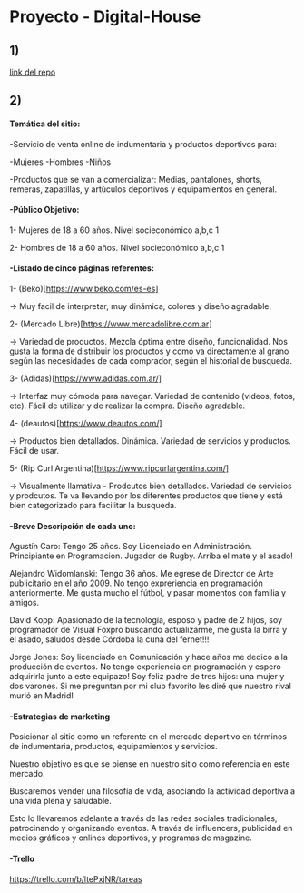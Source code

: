 # Proyecto - Digital-House

## 1) 

[link del repo](https://github.com/aguspcaro/Proyecto---Digital-House.git)


## 2)

#### Temática del sitio:


-Servicio de venta online de indumentaria y productos deportivos para: 

-Mujeres
-Hombres
-Niños

-Productos que se van a comercializar: Medias, pantalones, shorts, remeras, zapatillas, y artúculos deportivos y equipamientos en general.



#### -Público Objetivo:

1- Mujeres de 18 a 60 años. Nivel socieconómico a,b,c 1

2- Hombres de 18 a 60 años. Nivel socieconómico a,b,c 1



#### -Listado de cinco páginas referentes:


1- (Beko)[https://www.beko.com/es-es]

-> Muy facil de interpretar, muy dinámica, colores y diseño agradable. 


2- (Mercado Libre)[https://www.mercadolibre.com.ar]

-> Variedad de productos. Mezcla óptima entre diseño, funcionalidad. Nos gusta la forma de distribuir los productos y como va directamente al grano según las necesidades de cada comprador, según el historial de busqueda. 


3- (Adidas)[https://www.adidas.com.ar/]

-> Interfaz muy cómoda para navegar. Variedad de contenido (videos, fotos, etc). Fácil de utilizar y de realizar la compra. Diseño agradable.


4- (deautos)[https://www.deautos.com/]

-> Productos bien detallados. Dinámica. Variedad de servicios y productos. Fácil de usar.


5- (Rip Curl Argentina)[https://www.ripcurlargentina.com/]

-> Visualmente llamativa - Prodcutos bien detallados. Variedad de servicios y prodcutos. Te va llevando por los diferentes productos que tiene y está bien categorizado para facilitar la busqueda.



####	-Breve Descripción de cada uno:

Agustín Caro: Tengo 25 años. Soy Licenciado en Administración. Principiante en Programacion. Jugador de Rugby. Arriba el mate y el asado!

Alejandro Widomlanski: Tengo 36 años. Me egrese de Director de Arte publicitario en el año 2009. No tengo expreriencia en programación anteriormente. Me gusta mucho el fútbol, y pasar momentos con familia y amigos.

David Kopp: Apasionado de la tecnología, esposo y padre de 2 hijos, soy programador de Visual Foxpro buscando actualizarme, me gusta la birra y el asado, saludos desde Córdoba la cuna del fernet!!!

Jorge Jones: Soy licenciado en Comunicación y hace años me dedico a la producción de eventos. No tengo experiencia en programación y espero adquirirla junto a este equipazo! Soy feliz padre de tres hijos: una mujer y dos varones. Si me preguntan por mi club favorito les diré que nuestro rival murió en Madrid!



####	-Estrategias de marketing


Posicionar al sitio como un referente en el mercado deportivo en términos de indumentaria, productos, equipamientos y servicios. 

Nuestro objetivo es que se piense en nuestro sitio como referencia en este mercado.    

Buscaremos vender una filosofía de vida, asociando la actividad deportiva a una vida plena y saludable.

Esto lo llevaremos adelante a través de las redes sociales tradicionales, patrocinando y organizando eventos. A través de influencers,
publicidad en medios gráficos y onlines deportivos, y programas de magazine.  


####	-Trello 

https://trello.com/b/ltePxjNR/tareas






